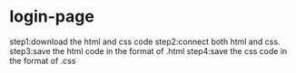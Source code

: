 # login-page
step1:download the html and css code
step2:connect both html and css.
step3:save the html code in the format of .html
step4:save the css code in the format of .css
